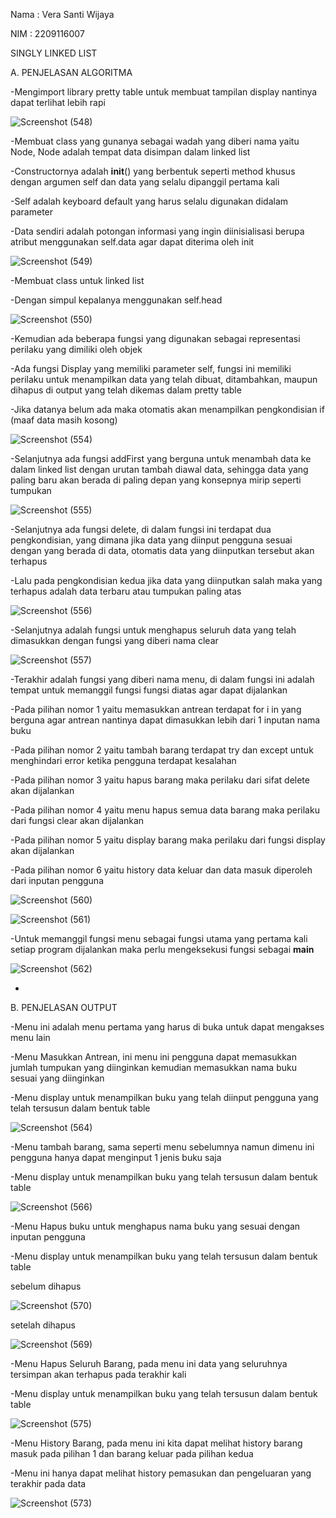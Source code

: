 Nama : Vera Santi Wijaya

NIM  : 2209116007

SINGLY LINKED LIST

A. PENJELASAN ALGORITMA

-Mengimport library pretty table untuk membuat tampilan display nantinya dapat terlihat lebih rapi

![Screenshot (548)](https://user-images.githubusercontent.com/122012870/225840525-7bb30458-d678-4a41-9f08-9477b44ead84.png)

-Membuat class yang gunanya sebagai wadah yang diberi nama yaitu Node, Node adalah tempat data disimpan dalam linked list

-Constructornya adalah __init__() yang berbentuk seperti method khusus dengan argumen self dan data yang selalu dipanggil pertama kali

-Self adalah keyboard default yang harus selalu digunakan didalam parameter 

-Data sendiri adalah potongan informasi yang ingin diinisialisasi berupa atribut menggunakan self.data agar dapat diterima oleh init

![Screenshot (549)](https://user-images.githubusercontent.com/122012870/225846615-f8f7b3b9-b4c3-46fb-aeb6-e2b538b6ea17.png)

-Membuat class untuk linked list

-Dengan simpul kepalanya menggunakan self.head

![Screenshot (550)](https://user-images.githubusercontent.com/122012870/225852966-3589b46b-9d34-486a-84b2-0277442b5380.png)

-Kemudian ada beberapa fungsi yang digunakan sebagai representasi perilaku yang dimiliki oleh objek 

-Ada fungsi Display yang memiliki parameter self, fungsi ini memiliki perilaku untuk menampilkan data yang telah dibuat, ditambahkan, maupun dihapus di output yang telah dikemas dalam pretty table

-Jika datanya belum ada maka otomatis akan menampilkan pengkondisian if (maaf data masih kosong)

![Screenshot (554)](https://user-images.githubusercontent.com/122012870/225855416-2a7425b0-0f59-4be7-890a-67261009fec7.png)

-Selanjutnya ada fungsi addFirst yang berguna untuk menambah data ke dalam linked list dengan urutan tambah diawal data, sehingga data yang paling baru akan berada di paling depan yang konsepnya mirip seperti tumpukan

![Screenshot (555)](https://user-images.githubusercontent.com/122012870/225856157-1e3aa487-1d70-4288-b9f6-7f1af23e0176.png)

-Selanjutnya ada fungsi delete, di dalam fungsi ini terdapat dua pengkondisian, yang dimana jika data yang diinput pengguna sesuai dengan yang berada di data, otomatis data yang diinputkan tersebut akan terhapus

-Lalu pada pengkondisian kedua jika data yang diinputkan salah maka yang terhapus adalah data terbaru atau tumpukan paling atas

![Screenshot (556)](https://user-images.githubusercontent.com/122012870/225857399-eb60c3b3-4d14-47d1-bf07-612f794f2fa0.png)

-Selanjutnya adalah fungsi untuk menghapus seluruh data yang telah dimasukkan dengan fungsi yang diberi nama clear

![Screenshot (557)](https://user-images.githubusercontent.com/122012870/225857919-5b992410-6ca2-459e-8e17-76156d44bcca.png)

-Terakhir adalah fungsi yang diberi nama menu, di dalam fungsi ini adalah tempat untuk memanggil fungsi fungsi diatas agar dapat dijalankan

-Pada pilihan nomor 1 yaitu memasukkan antrean terdapat for i in yang berguna agar antrean nantinya dapat dimasukkan lebih dari 1 inputan nama buku

-Pada pilihan nomor 2 yaitu tambah barang terdapat try dan except untuk menghindari error ketika pengguna terdapat kesalahan

-Pada pilihan nomor 3 yaitu hapus barang maka perilaku dari sifat delete akan dijalankan

-Pada pilihan nomor 4 yaitu menu hapus semua data barang maka perilaku dari fungsi clear akan dijalankan

-Pada pilihan nomor 5 yaitu display barang maka perilaku dari fungsi display akan dijalankan

-Pada pilihan nomor 6 yaitu history data keluar dan data masuk diperoleh dari inputan pengguna

![Screenshot (560)](https://user-images.githubusercontent.com/122012870/225859788-bd2dad16-0d40-4b73-804d-4fbf455675a4.png)

![Screenshot (561)](https://user-images.githubusercontent.com/122012870/225860269-4a6a9dfa-58a5-4e2c-85da-9e64f8afd261.png)

-Untuk memanggil fungsi menu sebagai fungsi utama yang pertama kali setiap program dijalankan maka perlu mengeksekusi fungsi sebagai __main__

![Screenshot (562)](https://user-images.githubusercontent.com/122012870/225862259-d895a08e-8cbe-43b5-bd32-89086c769c1e.png)


-

B. PENJELASAN OUTPUT

-Menu ini adalah menu pertama yang harus di buka untuk dapat mengakses menu lain

-Menu Masukkan Antrean, ini menu ini pengguna dapat memasukkan jumlah tumpukan yang diinginkan kemudian memasukkan nama buku sesuai yang diinginkan 

-Menu display untuk menampilkan buku yang telah diinput pengguna yang telah tersusun dalam bentuk table 

![Screenshot (564)](https://user-images.githubusercontent.com/122012870/225863746-3252860d-f5b2-4f0e-923c-916c223b7b90.png)

-Menu tambah barang, sama seperti menu sebelumnya namun dimenu ini pengguna hanya dapat menginput 1 jenis buku saja

-Menu display untuk menampilkan buku yang telah tersusun dalam bentuk table

![Screenshot (566)](https://user-images.githubusercontent.com/122012870/225864565-9cc0e601-8b20-4d5a-bab5-802b580a0ddd.png)

-Menu Hapus buku untuk menghapus nama buku yang sesuai dengan inputan pengguna

-Menu display untuk menampilkan buku yang telah tersusun dalam bentuk table

sebelum dihapus

![Screenshot (570)](https://user-images.githubusercontent.com/122012870/225866400-eb54bf54-af53-40b1-9255-a9bfabcf29c5.png)

setelah dihapus

![Screenshot (569)](https://user-images.githubusercontent.com/122012870/225866475-e5a59836-21af-4b0e-accf-be58465a2243.png)

-Menu Hapus Seluruh Barang, pada menu ini data yang seluruhnya tersimpan akan terhapus pada terakhir kali 

-Menu display untuk menampilkan buku yang telah tersusun dalam bentuk table

![Screenshot (575)](https://user-images.githubusercontent.com/122012870/225868870-4e07d0d1-fcb0-4f23-baae-d2b5740164ad.png)


-Menu History Barang, pada menu ini kita dapat melihat history barang masuk pada pilihan 1 dan barang keluar pada pilihan kedua

-Menu ini hanya dapat melihat history pemasukan dan pengeluaran yang terakhir pada data

![Screenshot (573)](https://user-images.githubusercontent.com/122012870/225868509-1762115c-800d-4a66-89c3-c79529a1bd13.png)
